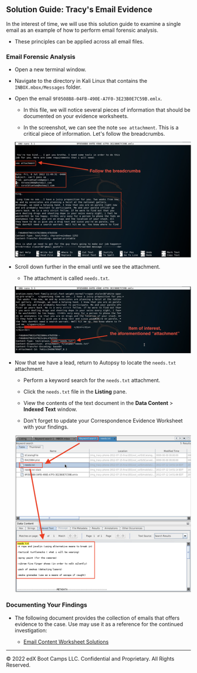 ## Solution Guide: Tracy's Email Evidence
 
In the interest of time, we will use this solution guide to examine a single email as an example of how to perform email forensic analysis.
 
 - These principles can be applied across all email files.
 
### Email Forensic Analysis
 
- Open a new terminal window.
 
- Navigate to the directory in Kali Linux that contains the `INBOX.mbox/Messages` folder.
 
- Open the email `9F0508B8-04FB-490E-A7F0-3E23B0E7C59B.emlx`.
  
  - In this file, we will notice several pieces of information that should be documented on your evidence worksheets.
 
  - In the screenshot, we can see the note `see attachment`. This is a critical piece of information. Let's follow the breadcrumbs.
 
   ![Images/sample-email.png](Images/1.png)
 
- Scroll down further in the email until we see the attachment.
 
    - The attachment is called `needs.txt`.
 
     ![Images/sample-email.png](Images/2.png)
 
- Now that we have a lead, return to Autopsy to locate the `needs.txt` attachment.
 
    - Perform a keyword search for the `needs.txt` attachment.
 
    - Click the `needs.txt` file in the **Listing** pane.
 
    - View the contents of the text document in the **Data Content** > **Indexed Text** window.
 
    - Don't forget to update your Correspondence Evidence Worksheet with your findings.
 
     ![Images/sample-email.png](Images/3.png)
 
### Documenting Your Findings
 
- The following document provides the collection of emails that offers evidence to the case. Use may use it as a reference for the continued investigation: 
 
   - [Email Content Worksheet Solutions](https://docs.google.com/document/d/1Np5KQ0dcsmpqgcll321yXXdV9nWYWnxCeyIv8JNJjXA/edit#) 
 
----

&copy; 2022 edX Boot Camps LLC. Confidential and Proprietary.   All Rights Reserved.
 
